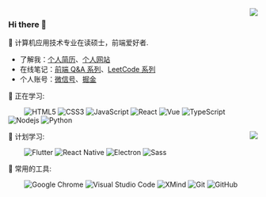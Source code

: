 <img align="right" src="https://github-readme-stats.vercel.app/api?username=mrgong1997&theme=gruvbox_light&show_icons=true&hide=prs"/>

### Hi there 👋

:orange_book: 计算机应用技术专业在读硕士，前端爱好者.    

- 了解我：[个人简历](https://mrgong1997.github.io/resume/)、[个人网站](https://mrgong1997.github.io/)
- 在线笔记：[前端 Q&A 系列](https://mrgong1997.github.io/Q-A/#/)、[LeetCode 系列](https://mrgong1997.github.io/LeetCode/#/)
- 个人账号：[微信号](https://raw.githubusercontent.com/mrgong1997/CDN/master/imgs/wechat.jpg)、[掘金](https://juejin.cn/user/2731625054472503)

💪 正在学习: 

&emsp;&emsp;
![HTML5](https://img.shields.io/badge/-HTML5-E34F26?style=flat-square&logo=html5&logoColor=white)
![CSS3](https://img.shields.io/badge/-CSS3-1572B6?style=flat-square&logo=css3)
![JavaScript](https://img.shields.io/badge/-JavaScript-F7DE1F?style=flat-square&logo=javascript&logoColor=white)
![React](https://img.shields.io/badge/-React-282C34?style=flat-square&logo=React&logoColor=61DAFB)
![Vue](https://img.shields.io/badge/-Vue-355463?style=flat-square&logo=Vue.js)
![TypeScript](https://img.shields.io/badge/typescript-%23007ACC.svg?style=flat-square&logo=typescript&logoColor=white)
![Nodejs](https://img.shields.io/badge/-Nodejs-5AAA46?style=flat-square&logo=Node.js&logoColor=white)
![Python](https://img.shields.io/badge/-Python-3776AB?style=flat-square&logo=Python&logoColor=white)

<img align="right" src="https://github-readme-stats.vercel.app/api/top-langs/?username=mrgong1997&hide_border=true&layout=compact&langs_count=4&text_color=000&icon_color=fff&theme=graywhite" />

🧠 计划学习:

&emsp;&emsp;
![Flutter](https://img.shields.io/badge/-Flutter-7BDEF9?style=flat-square&logo=Flutter&logoColor=white)
![React Native](https://img.shields.io/badge/-React%20Native-1572B6?style=flat-square&logo=React)
![Electron](https://img.shields.io/badge/-Electron-2F3241?style=flat-square&logo=Electron&logoColor=9FEAF9)
![Sass](https://img.shields.io/badge/Sass-CC6699?style=flat-square&logo=Sass&logoColor=white)


🧰 常用的工具:

&emsp;&emsp;
![Google Chrome](https://img.shields.io/badge/Chrome-279646?style=flat-square&logo=GoogleChrome&logoColor=white)
![Visual Studio Code](https://img.shields.io/badge/-Visual%20Studio%20Code-007ACC?style=flat-square&logo=Visual%20Studio%20Code&logoColor=fff)
![XMind](https://img.shields.io/badge/-XMind-EA390D?style=flat-square&logo=Xamarin&logoColor=white)
![Git](https://img.shields.io/badge/-Git-FCC624?style=flat-square&logo=git)
![GitHub](https://img.shields.io/badge/-GitHub-black?style=flat-square&logo=github)


<!--
**mrgong1997/mrgong1997** is a ✨ _special_ ✨ repository because its `README.md` (this file) appears on your GitHub profile.

Here are some ideas to get you started:

- 🔭 I’m currently working on ...
- 🌱 I’m currently learning ...
- 👯 I’m looking to collaborate on ...
- 🤔 I’m looking for help with ...
- 💬 Ask me about ...
- 📫 How to reach me: ...
- 😄 Pronouns: ...
- ⚡ Fun fact: ...
-->
